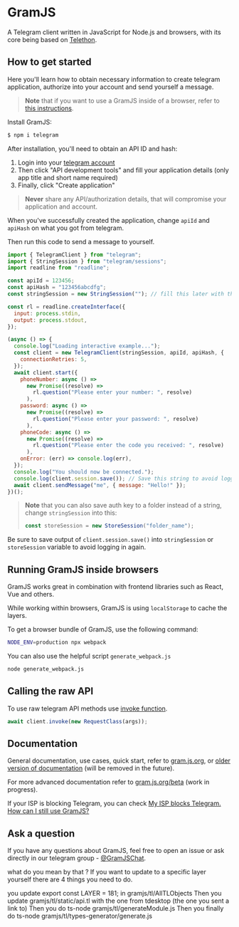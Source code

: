 # GramJS

A Telegram client written in JavaScript for Node.js and browsers, with its core being based on
[Telethon](https://github.com/LonamiWebs/Telethon).

## How to get started

Here you'll learn how to obtain necessary information to create telegram application, authorize into your account and send yourself a message.

> **Note** that if you want to use a GramJS inside of a browser, refer to [this instructions](https://gram.js.org/introduction/advanced-installation).

Install GramJS:

```bash
$ npm i telegram
```

After installation, you'll need to obtain an API ID and hash:

1. Login into your [telegram account](https://my.telegram.org/)
2. Then click "API development tools" and fill your application details (only app title and short name required)
3. Finally, click "Create application"

> **Never** share any API/authorization details, that will compromise your application and account.

When you've successfully created the application, change `apiId` and `apiHash` on what you got from telegram.

Then run this code to send a message to yourself.

```javascript
import { TelegramClient } from "telegram";
import { StringSession } from "telegram/sessions";
import readline from "readline";

const apiId = 123456;
const apiHash = "123456abcdfg";
const stringSession = new StringSession(""); // fill this later with the value from session.save()

const rl = readline.createInterface({
  input: process.stdin,
  output: process.stdout,
});

(async () => {
  console.log("Loading interactive example...");
  const client = new TelegramClient(stringSession, apiId, apiHash, {
    connectionRetries: 5,
  });
  await client.start({
    phoneNumber: async () =>
      new Promise((resolve) =>
        rl.question("Please enter your number: ", resolve)
      ),
    password: async () =>
      new Promise((resolve) =>
        rl.question("Please enter your password: ", resolve)
      ),
    phoneCode: async () =>
      new Promise((resolve) =>
        rl.question("Please enter the code you received: ", resolve)
      ),
    onError: (err) => console.log(err),
  });
  console.log("You should now be connected.");
  console.log(client.session.save()); // Save this string to avoid logging in again
  await client.sendMessage("me", { message: "Hello!" });
})();
```

> **Note** that you can also save auth key to a folder instead of a string, change `stringSession` into this:
>
> ```javascript
> const storeSession = new StoreSession("folder_name");
> ```

Be sure to save output of `client.session.save()` into `stringSession` or `storeSession` variable to avoid logging in again.

## Running GramJS inside browsers

GramJS works great in combination with frontend libraries such as React, Vue and others.

While working within browsers, GramJS is using `localStorage` to cache the layers.

To get a browser bundle of GramJS, use the following command:

```bash
NODE_ENV=production npx webpack
```

You can also use the helpful script `generate_webpack.js`

```bash
node generate_webpack.js
```

## Calling the raw API

To use raw telegram API methods use [invoke function](https://gram.js.org/beta/classes/TelegramClient.html#invoke).

```javascript
await client.invoke(new RequestClass(args));
```

## Documentation

General documentation, use cases, quick start, refer to [gram.js.org](https://gram.js.org), or [older version of documentation](https://painor.gitbook.io/gramjs) (will be removed in the future).

For more advanced documentation refer to [gram.js.org/beta](https://gram.js.org/beta) (work in progress).

If your ISP is blocking Telegram, you can check [My ISP blocks Telegram. How can I still use GramJS?](https://gist.github.com/SecurityAndStuff/7cd04b28216c49b73b30a64d56d630ab)

## Ask a question

If you have any questions about GramJS, feel free to open an issue or ask directly in our telegram group - [@GramJSChat](https://t.me/gramjschat).




what do you mean by that ?
If you want to update to a specific layer yourself there are 4 things you need to do.

you update export const LAYER = 181; in gramjs/tl/AllTLObjects 
Then you update gramjs/tl/static/api.tl with the one from tdesktop (the one you sent a link to)
Then you do ts-node gramjs/tl/generateModule.js
Then you finally do ts-node gramjs/tl/types-generator/generate.js